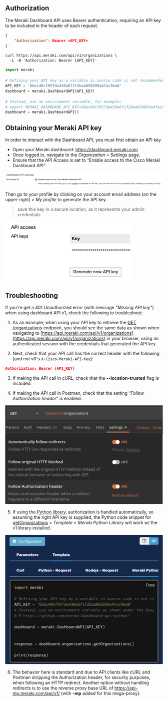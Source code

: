## Authorization

The Meraki Dashboard API uses Bearer authentication, requiring an API key to be included in the header of each request.
 
```json
{
	"Authorization": Bearer <API_KEY>
}
```

```cURL
curl https://api.meraki.com/api/v1/organizations \
  -L -H 'Authorization: Bearer {API_KEY}'
```

```Python
import meraki

# Defining your API key as a variable in source code is not recommended
API_KEY = '6bec40cf957de430a6f1f2baa056b99a4fac9ea0'
dashboard = meraki.DashboardAPI(API_KEY)

# Instead, use an environment variable, for example:
# export MERAKI_DASHBOARD_API_KEY=6bec40cf957de430a6f1f2baa056b99a4fac9ea0
dashboard = meraki.DashboardAPI()
```

## Obtaining your Meraki API key

In order to interact with the Dashboard API, you must first obtain an API key.

- Open your Meraki dashboard: https://dashboard.meraki.com
- Once logged in, navigate to the _Organization > Settings_ page.
- Ensure that the API Access is set to “Enable access to the Cisco Meraki Dashboard API”

![](../images/dashEnableOrgAPI.png)

Then go to your profile by clicking on your account email address (on the upper-right) _> My profile_ to generate the API key.

> save this key in a secure location, as it represents your admin credentials

<img src="../images/dashGenerateAPIkey.png" width="400px">

## Troubleshooting

If you're get a 401 Unauthorized error (with message _"Missing API key"_) when using dashboard API v1, check the following to troubleshoot:

1. As an example, when using your API key to retrieve the [GET /organizations](##!get-organizations) endpoint, you should see the same data as shown when navigating to [https://api.meraki.com/api/v1/organizations](https://api.meraki.com/api/v1/organizations) in your browser, using an authenticated session with the credentials that generated the API key.

2. Next, check that your API call has the correct header with the following (and not v0's `X-Cisco-Meraki-API-Key`):
```json
Authorization: Bearer {API_KEY}
```

3. If making the API call in cURL, check that the **--location-trusted** flag is included.

4. If making the API call in Postman, check that the setting “_Follow Authorization header_” is enabled.
<img src="../images/authorizationPostman.png" width="600px">

5. If using the [Python library](pythonLibrary.md), authorization is handled automatically, so assuming the right API key is supplied, the Python code snippet for [getOrganizations](##!get-organizations) > _Template_ > _Meraki Python Library_ will work w/ the v1 library installed.
<img src="../images/authorizationPython.png" width="800px">

6. The behavior here is standard and due to API clients like cURL and Postman stripping the Authorization header, for security purposes, when following an HTTP redirect. Another option without handling redirects is to use the reverse proxy base URL of https://api-mp.meraki.com/api/v1/ (with **-mp** added for this mega-proxy).